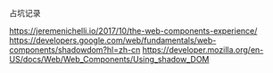 占坑记录

https://jeremenichelli.io/2017/10/the-web-components-experience/
https://developers.google.com/web/fundamentals/web-components/shadowdom?hl=zh-cn
https://developer.mozilla.org/en-US/docs/Web/Web_Components/Using_shadow_DOM
